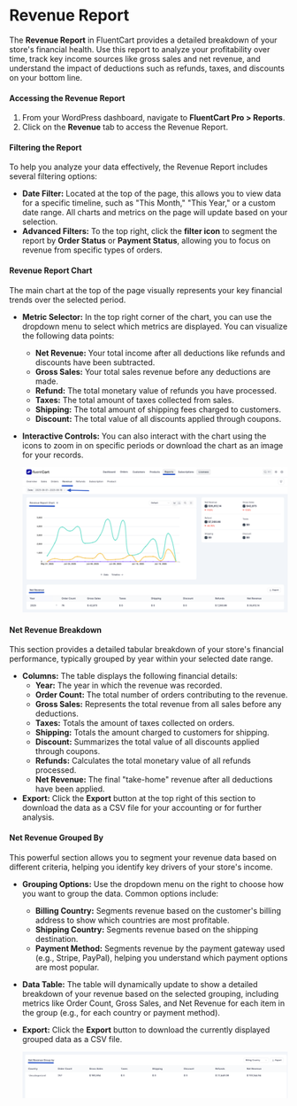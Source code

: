 # Revenue Report

The **Revenue Report** in FluentCart provides a detailed breakdown of your store's financial health. Use this report to analyze your profitability over time, track key income sources like gross sales and net revenue, and understand the impact of deductions such as refunds, taxes, and discounts on your bottom line.

#### Accessing the Revenue Report

1.  From your WordPress dashboard, navigate to **FluentCart Pro > Reports**.
2.  Click on the **Revenue** tab to access the Revenue Report.

#### Filtering the Report

To help you analyze your data effectively, the Revenue Report includes several filtering options:

* **Date Filter:** Located at the top of the page, this allows you to view data for a specific timeline, such as "This Month," "This Year," or a custom date range. All charts and metrics on the page will update based on your selection.
* **Advanced Filters:** To the top right, click the **filter icon** to segment the report by **Order Status** or **Payment Status**, allowing you to focus on revenue from specific types of orders.

#### Revenue Report Chart

The main chart at the top of the page visually represents your key financial trends over the selected period.

* **Metric Selector:** In the top right corner of the chart, you can use the dropdown menu to select which metrics are displayed. You can visualize the following data points:
    * **Net Revenue:** Your total income after all deductions like refunds and discounts have been subtracted.
    * **Gross Sales:** Your total sales revenue before any deductions are made.
    * **Refund:** The total monetary value of refunds you have processed.
    * **Taxes:** The total amount of taxes collected from sales.
    * **Shipping:** The total amount of shipping fees charged to customers.
    * **Discount:** The total value of all discounts applied through coupons.
* **Interactive Controls:** You can also interact with the chart using the icons to zoom in on specific periods or download the chart as an image for your records.

    ![Screenshot of Revenue Report Page](/guide/public/images/reporting-analytics/revenue-report.png)

#### Net Revenue Breakdown

This section provides a detailed tabular breakdown of your store's financial performance, typically grouped by year within your selected date range.

* **Columns:** The table displays the following financial details:
    * **Year:** The year in which the revenue was recorded.
    * **Order Count:** The total number of orders contributing to the revenue.
    * **Gross Sales:** Represents the total revenue from all sales before any deductions.
    * **Taxes:** Totals the amount of taxes collected on orders.
    * **Shipping:** Totals the amount charged to customers for shipping.
    * **Discount:** Summarizes the total value of all discounts applied through coupons.
    * **Refunds:** Calculates the total monetary value of all refunds processed.
    * **Net Revenue:** The final "take-home" revenue after all deductions have been applied.
* **Export:** Click the **Export** button at the top right of this section to download the data as a CSV file for your accounting or for further analysis.

#### Net Revenue Grouped By

This powerful section allows you to segment your revenue data based on different criteria, helping you identify key drivers of your store's income.

* **Grouping Options:** Use the dropdown menu on the right to choose how you want to group the data. Common options include:
    * **Billing Country:** Segments revenue based on the customer's billing address to show which countries are most profitable.
    * **Shipping Country:** Segments revenue based on the shipping destination.
    * **Payment Method:** Segments revenue by the payment gateway used (e.g., Stripe, PayPal), helping you understand which payment options are most popular.
* **Data Table:** The table will dynamically update to show a detailed breakdown of your revenue based on the selected grouping, including metrics like Order Count, Gross Sales, and Net Revenue for each item in the group (e.g., for each country or payment method).
* **Export:** Click the **Export** button to download the currently displayed grouped data as a CSV file.

    ![Screenshot of Revenue Report Page](/guide/public/images/reporting-analytics/net-revenue.png)
